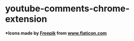 # youtube-comments-chrome-extension

 #### *Icons made by [Freepik](http://www.freepik.com/) from www.flaticon.com
